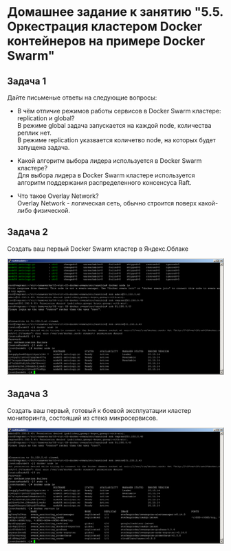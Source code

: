# Домашнее задание к занятию "5.5. Оркестрация кластером Docker контейнеров на примере Docker Swarm"

## Задача 1

Дайте письменые ответы на следующие вопросы:

- В чём отличие режимов работы сервисов в Docker Swarm кластере: replication и global?    
В режиме global задача запускается на каждой node, количества реплик нет.  
В режиме replication указвается количетво node, на которых будет запущена задача.  
  
- Какой алгоритм выбора лидера используется в Docker Swarm кластере?   
Для выбора лидера в Docker Swarm кластере используется алгоритм поддержания распределенного консенсуса Raft.  
  
- Что такое Overlay Network?  
Overlay Network - логическая сеть, обычно строится поверх какой-либо физической.  
  
## Задача 2  
  
Создать ваш первый Docker Swarm кластер в Яндекс.Облаке  
  
![Task 2](task2_5-5.png)  
  
## Задача 3  
  
Создать ваш первый, готовый к боевой эксплуатации кластер мониторинга, состоящий из стека микросервисов.  
  
![Task 3](task3_5-5.png)  
  